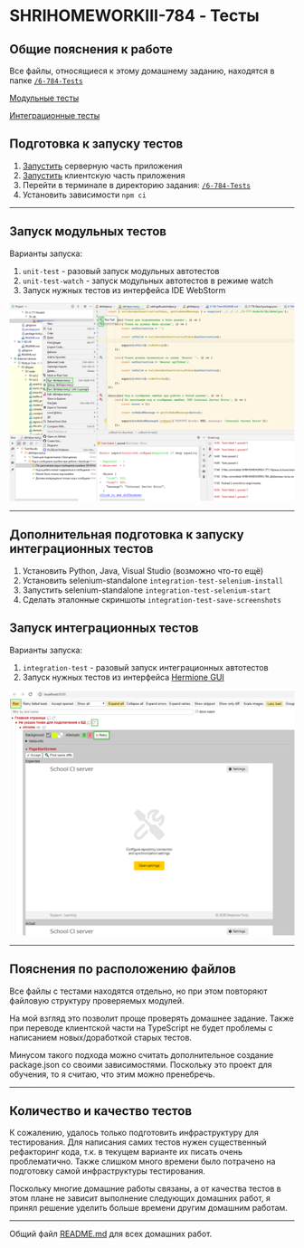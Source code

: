 # SHRIHOMEWORKIII-784 - Тесты

## Общие пояснения к работе

Все файлы, относящиеся к этому домашнему заданию, находятся в папке [`/6-784-Tests`](./)

[Модульные тесты](./unit)

[Интеграционные тесты](./integration)

## Подготовка к запуску тестов

1. [Запустить](../3-777-NodeJS/README.md) серверную часть приложения
2. [Запустить](../5-778-React/README.md) клиентскую часть приложения
3. Перейти в терминале в директорию задания: [`/6-784-Tests`](./)
4. Установить зависимости `npm сi`

___

## Запуск модульных тестов

Варианты запуска:

1. `unit-test` - разовый запуск модульных автотестов
2. `unit-test-watch` - запуск модульных автотестов в режиме watch
3. Запуск нужных тестов из интерфейса IDE WebStorm

![](./runTestsInWebStorm.png)

___

## Дополнительная подготовка к запуску интеграционных тестов

1. Установить Python, Java, Visual Studio (возможно что-то ещё)
2. Установить selenium-standalone `integration-test-selenium-install`
3. Запустить selenium-standalone `integration-test-selenium-start`
4. Сделать эталонные скриншоты `integration-test-save-screenshots`

## Запуск интеграционных тестов

Варианты запуска:

1. `integration-test` - разовый запуск интеграционных автотестов
2. Запуск нужных тестов из интерфейса [Hermione GUI](http://localhost:8000/)

![](./runTestsInHermioneGUI.png)

___

## Пояснения по расположению файлов

Все файлы с тестами находятся отдельно, но при этом повторяют файловую структуру проверяемых модулей.

На мой взгляд это позволит проще проверять домашнее задание. 
Также при переводе клиентской части на TypeScript не будет проблемы с написанием новых/доработкой старых тестов.

Минусом такого подхода можно считать дополнительное создание package.json со своими зависимостями.
Поскольку это проект для обучения, то я считаю, что этим можно пренебречь.

___

## Количество и качество тестов

К сожалению, удалось только подготовить инфраструктуру для тестирования. 
Для написания самих тестов нужен существенный рефакторинг кода, т.к. в текущем варианте их писать очень проблематично.
Также слишком много времени было потрачено на подготовку самой инфраструктуры тестирования.

Поскольку многие домашние работы связаны, а от качества тестов в этом плане не зависит выполнение следующих домашних работ, я принял решение уделить больше времени другим домашним работам.

___

Общий файл [README.md](../README.md) для всех домашних работ.
